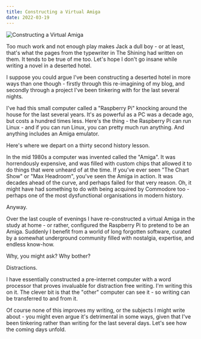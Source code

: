 ```yaml
---
title: Constructing a Virtual Amiga
date: 2022-03-19
---
```


![Constructing a Virtual Amiga](https://source.unsplash.com/hopX_jpVtRM/1600x900)

Too much work and not enough play makes Jack a dull boy - or at least, that's what the pages from the typewriter in The Shining had written on them. It tends to be true of me too. Let's hope I don't go insane while writing a novel in a deserted hotel.

I suppose you could argue I've been constructing a deserted hotel in more ways than one though - firstly through this re-imagining of my blog, and secondly through a project I've been tinkering with for the last several nights.

I've had this small computer called a "Raspberry Pi" knocking around the house for the last several years. It's as powerful as a PC was a decade ago, but costs a hundred times less. Here's the thing - the Raspberry Pi can run Linux - and if you can run Linux, you can pretty much run anything. And anything includes an Amiga emulator.

Here's where we depart on a thirty second history lesson.

In the mid 1980s a computer was invented called the "Amiga". It was horrendously expensive, and was filled with custom chips that allowed it to do things that were unheard of at the time. If you've ever seen "The Chart Show" or "Max Headroom", you've seen the Amiga in action. It was decades ahead of the curve, and perhaps failed for that very reason. Oh, it might have had something to do with being acquired by Commodore too - perhaps one of the most dysfunctional organisations in modern history.

Anyway.

Over the last couple of evenings I have re-constructed a virtual Amiga in the study at home - or rather, configured the Raspberry Pi to pretend to be an Amiga. Suddenly I benefit from a world of long forgotten software, curated by a somewhat underground community filled with nostalgia, expertise, and endless know-how.

Why, you might ask? Why bother?

Distractions.

I have essentially constructed a pre-internet computer with a word processor that proves invaluable for distraction free writing. I'm writing this on it. The clever bit is that the "other" computer can see it - so writing can be transferred to and from it.

Of course none of this improves my writing, or the subjects I might write about - you might even argue it's detrimental in some ways, given that I've been tinkering rather than writing for the last several days. Let's see how the coming days unfold.
